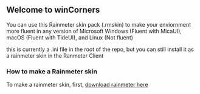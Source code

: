 ## Welcome to winCorners

You can use this Rainmeter skin pack (.rmskin) to make your enviornment more fluent in any version of Microsoft Windows (Fluent with MicaUI), macOS (Fluent with TideUI), and Linux (Not fluent)

this is currently a .ini file in the root of the repo, but you can still install it as a rainmeter skin in the Ranmeter Client

### How to make a Rainmeter skin

To make a rainmeter skin, first, [download rainmeter here](url=https://github.com/rainmeter/rainmeter/releases)
